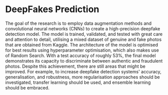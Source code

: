 # DeepFakes Prediction
 The goal of the research is to employ data  augmentation methods and convolutional neural networks  (CNNs) to create a high-precision deepfake detection model.  The model is trained, validated, and tested with great care and  attention to detail, utilising a mixed dataset of genuine and fake  photos that are obtained from Kaggle. The architecture of the  model is optimised for best results using hyperparameter  optimisation, which also makes use of Random Search. With a  test accuracy of roughly 53%, the final model demonstrates its  capacity to discriminate between authentic and fraudulent  photos. Despite this achievement, there are still areas that might  be improved. For example, to increase deepfake detection  systems' accuracy, generalisation, and robustness, more  regularisation approaches should be investigated, transfer  learning should be used, and ensemble learning should be  embraced. 
